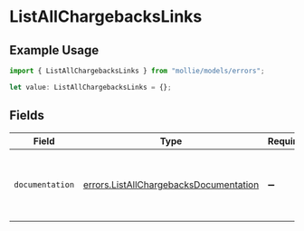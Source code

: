# ListAllChargebacksLinks

## Example Usage

```typescript
import { ListAllChargebacksLinks } from "mollie/models/errors";

let value: ListAllChargebacksLinks = {};
```

## Fields

| Field                                                                                            | Type                                                                                             | Required                                                                                         | Description                                                                                      |
| ------------------------------------------------------------------------------------------------ | ------------------------------------------------------------------------------------------------ | ------------------------------------------------------------------------------------------------ | ------------------------------------------------------------------------------------------------ |
| `documentation`                                                                                  | [errors.ListAllChargebacksDocumentation](../../models/errors/listallchargebacksdocumentation.md) | :heavy_minus_sign:                                                                               | The URL to the generic Mollie API error handling guide.                                          |